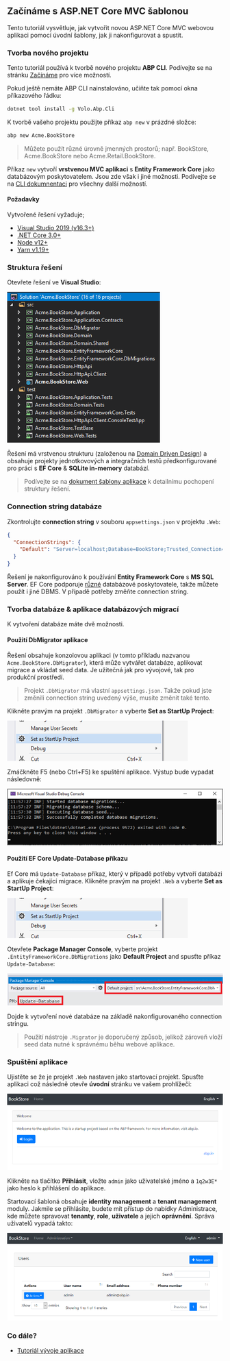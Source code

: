 ## Začínáme s ASP.NET Core MVC šablonou

Tento tutoriál vysvětluje, jak vytvořit novou ASP.NET Core MVC webovou aplikaci pomocí úvodní šablony, jak ji nakonfigurovat a spustit.

### Tvorba nového projektu

Tento tutoriál používá k tvorbě nového projektu **ABP CLI**. Podívejte se na stránku [Začínáme](https://abp.io/get-started) pro více možností.

Pokud ještě nemáte ABP CLI nainstalováno, učiňte tak pomocí okna příkazového řádku:

````bash
dotnet tool install -g Volo.Abp.Cli
````

K tvorbě vašeho projektu použijte příkaz `abp new` v prázdné složce:

````bash
abp new Acme.BookStore
````

> Můžete použít různé úrovně jmenných prostorů; např. BookStore, Acme.BookStore nebo Acme.Retail.BookStore.

Příkaz `new` vytvoří **vrstvenou MVC aplikaci** s **Entity Framework Core** jako databázovým poskytovatelem. Jsou zde však i jiné možnosti. Podívejte se na [CLI dokumnentaci](CLI.md) pro všechny další možností.

#### Požadavky

Vytvořené řešení vyžaduje;

* [Visual Studio 2019 (v16.3+)](https://visualstudio.microsoft.com/vs/)
* [.NET Core 3.0+](https://www.microsoft.com/net/download/dotnet-core/)
* [Node v12+](https://nodejs.org)
* [Yarn v1.19+](https://yarnpkg.com/)

### Struktura řešení

Otevřete řešení ve **Visual Studio**:

![bookstore-visual-studio-solution](images/bookstore-visual-studio-solution-v3.png)

Řešení má vrstvenou strukturu (založenou na [Domain Driven Design](Domain-Driven-Design.md)) a obsahuje projekty jednotkovových a integračních testů předkonfigurované pro práci s **EF Core** & **SQLite in-memory** databází.

> Podívejte se na [dokument šablony aplikace](Startup-Templates/Application.md) k detailnímu pochopení struktury řešení.

### Connection string databáze

Zkontrolujte **connection string** v souboru `appsettings.json` v projektu `.Web`:

````json
{
  "ConnectionStrings": {
    "Default": "Server=localhost;Database=BookStore;Trusted_Connection=True"
  }
}
````

Řešení je nakonfigurováno k používání **Entity Framework Core** s **MS SQL Server**. EF Core podporuje [různé](https://docs.microsoft.com/en-us/ef/core/providers/) databázové poskytovatele, takže můžete použít i jiné DBMS. V případě potřeby změňte connection string.

### Tvorba databáze & aplikace databázových migrací

K vytvoření databáze máte dvě možnosti.

#### Použití DbMigrator aplikace

Řešení obsahuje konzolovou aplikaci (v tomto příkladu nazvanou `Acme.BookStore.DbMigrator`), která může vytvářet databáze, aplikovat migrace a vkládat seed data. Je užitečná jak pro vývojové, tak pro produkční prostředí.

> Projekt `.DbMigrator` má vlastní `appsettings.json`. Takže pokud jste změnili connection string uvedený výše, musíte změnit také tento.

Klikněte pravým na projekt `.DbMigrator` a vyberte **Set as StartUp Project**:

![set-as-startup-project](images/set-as-startup-project.png)

Zmáčkněte F5 (nebo Ctrl+F5) ke spuštění aplikace. Výstup bude vypadat následovně:

![set-as-startup-project](images/db-migrator-app.png)

#### Použití EF Core Update-Database příkazu

Ef Core má `Update-Database` příkaz, který v případě potřeby vytvoří databázi a aplikuje čekající migrace. Klikněte pravým na projekt `.Web` a vyberte **Set as StartUp Project**:

![set-as-startup-project](images/set-as-startup-project.png)

Otevřete **Package Manager Console**, vyberte projekt `.EntityFrameworkCore.DbMigrations` jako **Default Project** and spusťte příkaz `Update-Database`:

![pcm-update-database](images/pcm-update-database-v2.png)

Dojde k vytvoření nové databáze na základě nakonfigurovaného connection stringu.

> Použití nástroje `.Migrator` je doporučený způsob, jelikož zároveň vloží seed data nutné k správnému běhu webové aplikace.

### Spuštění aplikace

Ujistěte se že je projekt `.Web` nastaven jako startovací projekt. Spusťte aplikaci což následně otevře **úvodní** stránku ve vašem prohlížeči:

![bookstore-homepage](images/bookstore-homepage.png)

Klikněte na tlačítko **Přihlásit**, vložte `admin` jako uživatelské jméno a `1q2w3E*` jako heslo k přihlášení do aplikace.

Startovací šabloná obsahuje **identity management** a **tenant management** moduly. Jakmile se přihlásite, budete mít přístup do nabídky Administrace, kde můžete spravovat **tenanty**, **role**, **uživatele** a jejich **oprávnění**. Správa uživatelů vypadá takto:

![bookstore-user-management](images/bookstore-user-management-v2.png)

### Co dále?

* [Tutoriál vývoje aplikace](Tutorials/AspNetCore-Mvc/Part-I.md)
